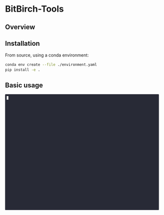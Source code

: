 # BitBirch-Tools

## Overview

## Installation

From source, using a conda environment:

```bash
conda env create --file ./environment.yaml
pip install -e .
```

## Basic usage

<img src="bb-demo.gif" width="600" />
